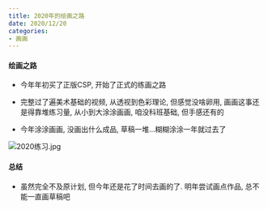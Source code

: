 ```yaml
---
title: 2020年的绘画之路
date: 2020/12/20
categories: 
- 画画
---
```


#### 绘画之路
* 今年年初买了正版CSP, 开始了正式的练画之路

* 完整过了遍美术基础的视频, 从透视到色彩理论, 但感觉没啥卵用, 画画这事还是得靠堆练习量, 从小到大涂涂画画, 咱没科班基础, 但手感还有的 

* 今年涂涂画画, 没画出什么成品, 草稿一堆...糊糊涂涂一年就过去了

![2020练习.jpg](https://s2.loli.net/2024/11/30/BL6VNmzkp1ivUoQ.jpg)


#### 总结
* 虽然完全不及原计划, 但今年还是花了时间去画的了. 明年尝试画点作品, 总不能一直画草稿吧
